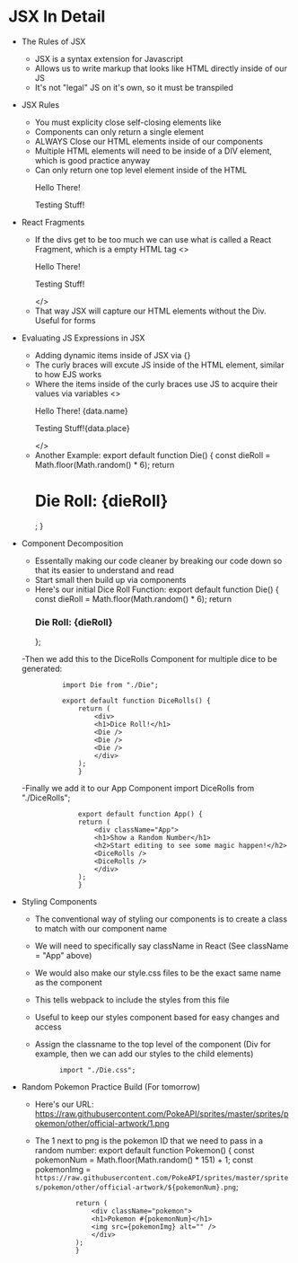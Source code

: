 # JSX In Detail

- The Rules of JSX
    - JSX is a syntax extension for Javascript
    - Allows us to write markup that looks like HTML directly inside of our JS
    - It's not "legal" JS on it's own, so it must be transpiled

- JSX Rules 
    - You must explicity close self-closing elements like <br/>
    - Components can only return a single element 
    - ALWAYS Close our HTML elements inside of our components
    - Multiple HTML elements will need to be inside of a DIV element, which is good practice anyway 
    - Can only return one top level element inside of the HTML 
                <div>
                <p>Hello There!</p>
                <p>Testing Stuff!</p>
                </div>

- React Fragments
    - If the divs get to be too much we can use what is called a React Fragment, which is a empty HTML tag
                <>
                <p>Hello There!</p>
                <p>Testing Stuff!</p>
                </>
    - That way JSX will capture our HTML elements without the Div. Useful for forms 


- Evaluating JS Expressions in JSX
    - Adding dynamic items inside of JSX via {}
    - The curly braces will excute JS inside of the HTML element, similar to how EJS works 
    - Where the items inside of the curly braces use JS to acquire their values via variables
                <>
                <p>Hello There! {data.name}</p>
                <p>Testing Stuff!{data.place}</p>
                </> 
    - Another Example: 
                export default function Die() {
                const dieRoll = Math.floor(Math.random() * 6);
                return <h1>Die Roll: {dieRoll}</h1>;
                }


- Component Decomposition
    - Essentally making our code cleaner by breaking our code down so that its easier to understand and read
    - Start small then build up via components
    - Here's our initial Dice Roll Function: 
                export default function Die() {
                const dieRoll = Math.floor(Math.random() * 6);
                 return <h3>Die Roll: {dieRoll}</h3>};

    -Then we add this to the DiceRolls Component for multiple dice to be generated: 

                import Die from "./Die";

                export default function DiceRolls() {
                    return (
                        <div>
                        <h1>Dice Roll!</h1>
                        <Die />
                        <Die />
                        <Die />
                        </div>
                    );
                    }
    -Finally we add it to our App Component
                import DiceRolls from "./DiceRolls";

                    export default function App() {
                    return (
                        <div className="App">
                        <h1>Show a Random Number</h1>
                        <h2>Start editing to see some magic happen!</h2>
                        <DiceRolls />
                        <DiceRolls />
                        </div>
                    );
                    }

- Styling Components
    - The conventional way of styling our components is to create a class to match with our component name
    - We will need to specifically say className in React (See className = "App" above)
    - We would also make our style.css files to be the exact same name as the component
    - This tells webpack to include the styles from this file
    - Useful to keep our styles component based for easy changes and access
    - Assign the classname to the top level of the component (Div for example, then we can add our styles to the child elements)

                import "./Die.css";


- Random Pokemon Practice Build (For tomorrow)
    - Here's our URL: https://raw.githubusercontent.com/PokeAPI/sprites/master/sprites/pokemon/other/official-artwork/1.png
    - The 1 next to png is the pokemon ID that we need to pass in a random number: 
                export default function Pokemon() {
                const pokemonNum = Math.floor(Math.random() * 151) + 1;
                const pokemonImg = `https://raw.githubusercontent.com/PokeAPI/sprites/master/sprites/pokemon/other/official-artwork/${pokemonNum}.png`;

                    return (
                        <div className="pokemon">
                        <h1>Pokemon #{pokemonNum}</h1>
                        <img src={pokemonImg} alt="" />
                        </div>
                    );
                    }



